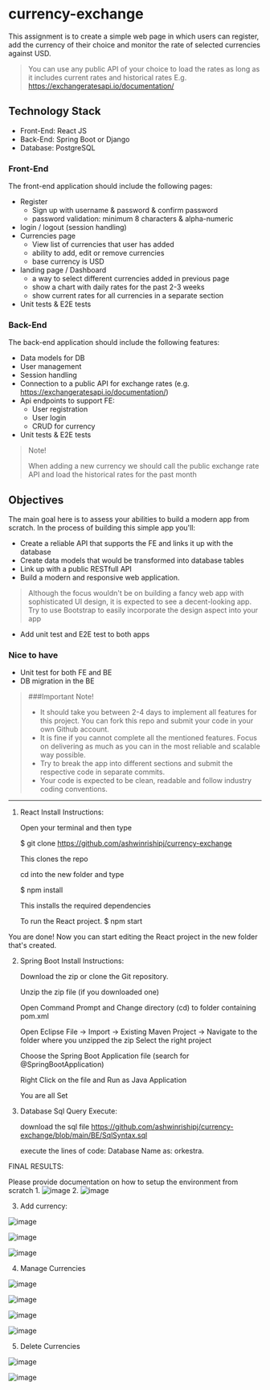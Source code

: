 # currency-exchange

This assignment is to create a simple web page in which users can register, add the currency of their choice and monitor the rate of selected currencies against USD. 

> You can use any public API of your choice to load the rates as long as it includes current rates and historical rates
> E.g. https://exchangeratesapi.io/documentation/

## Technology Stack
* Front-End: React JS
* Back-End: Spring Boot or Django
* Database: PostgreSQL

### Front-End
The front-end application should include the following pages:
* Register
    * Sign up with username & password & confirm password
    * password validation: minimum 8 characters & alpha-numeric 
* login / logout (session handling)
* Currencies page
    * View list of currencies that user has added
    * ability to add, edit or remove currencies
    * base currency is USD
* landing page / Dashboard
    * a way to select different currencies added in previous page
    * show a chart with daily rates for the past 2-3 weeks
    * show current rates for all currencies in a separate section
* Unit tests & E2E tests
    
### Back-End
The back-end application should include the following features:
* Data models for DB
* User management
* Session handling
* Connection to a public API for exchange rates (e.g. https://exchangeratesapi.io/documentation/)
* Api endpoints to support FE:
    * User registration
    * User login
    * CRUD for currency
* Unit tests & E2E tests

> Note!
> 
> When adding a new currency we should call the public exchange rate API and load the historical rates for the past month
        
  
## Objectives
The main goal here is to assess your abilities to build a modern app from scratch. In the process of building this simple app you'll:
* Create a reliable API that supports the FE and links it up with the database
* Create data models that would be transformed into database tables
* Link up with a public RESTfull API
* Build a modern and responsive web application. 
> Although the focus wouldn't be on building a fancy web app with sophisticated UI design, it is expected to see a decent-looking app. Try to use  Bootstrap to easily incorporate the design aspect into your app
* Add unit test and E2E test to both apps

### Nice to have
* Unit test for both FE and BE
* DB migration in the BE


> ###Important Note!
> 
> * It should take you between 2-4 days to implement all features for this project. You can fork this repo and submit your code in your own Github account.
> * It is fine if you cannot complete all the mentioned features. Focus on delivering as much as you can in the most reliable and scalable way possible.
> * Try to break the app into different sections and submit the respective code in separate commits.
> * Your code is expected to be clean, readable and follow industry coding conventions.





----------------------------------------------------------------------------------------------------------------------------------------------------------------------------

1.  React Install Instructions: 



    Open your terminal and then type

    $ git clone https://github.com/ashwinrishipj/currency-exchange

    This clones the repo

    cd into the new folder and type

    $ npm install

    This installs the required dependencies

    To run the React project.
    $ npm start

You are done! Now you can start editing the React project in the new folder that's created.



2. Spring Boot Install Instructions:



    Download the zip or clone the Git repository.
    
    Unzip the zip file (if you downloaded one)
    
    Open Command Prompt and Change directory (cd) to folder containing pom.xml
    
    Open Eclipse
        File -> Import -> Existing Maven Project -> Navigate to the folder where you unzipped the zip
        Select the right project
    
    Choose the Spring Boot Application file (search for @SpringBootApplication)
    
    Right Click on the file and Run as Java Application
    
    
    You are all Set

3. Database Sql Query Execute:
   
   download the sql file https://github.com/ashwinrishipj/currency-exchange/blob/main/BE/SqlSyntax.sql
   
   execute the lines of code: Database Name as: orkestra.
   


FINAL RESULTS:

Please provide documentation on how to setup the environment from scratch
1. 
![image](https://user-images.githubusercontent.com/32618311/139492048-f7c9021e-fec3-42d0-883d-852b7d3f2adb.png)
2.
 ![image](https://user-images.githubusercontent.com/32618311/139492108-d2d7f821-5699-4812-aa40-dfb9caad4671.png)

3. Add currency:


![image](https://user-images.githubusercontent.com/32618311/139492246-9d89dfe2-6202-49fb-8485-95d2adb4dd09.png)

![image](https://user-images.githubusercontent.com/32618311/139492265-cb8f3a72-0f2f-4cf9-85c1-9255cd38d265.png)

![image](https://user-images.githubusercontent.com/32618311/139492276-a63c9409-ee8b-4d3b-948e-bb7dac35432a.png)

4. Manage Currencies

![image](https://user-images.githubusercontent.com/32618311/139492310-5fdc44fc-f3ae-4daa-982f-1142c3f8ae6d.png)

![image](https://user-images.githubusercontent.com/32618311/139492341-0080feca-8746-44a8-b170-437021fd5860.png)

![image](https://user-images.githubusercontent.com/32618311/139492348-5889d9d9-3529-4e9c-adc3-1032189a79dc.png)

![image](https://user-images.githubusercontent.com/32618311/139492362-fe801907-c897-4992-8565-23cda5adcea0.png)

5. Delete Currencies


![image](https://user-images.githubusercontent.com/32618311/139492409-fab501e2-c20b-43e7-95b7-28447309b60e.png)

![image](https://user-images.githubusercontent.com/32618311/139492421-50326277-620e-458c-8272-2c2fc9403d11.png)






